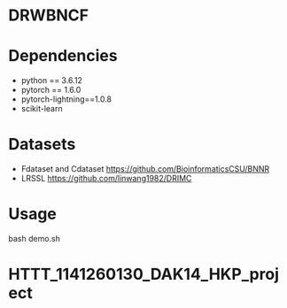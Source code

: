 # DRWBNCF
# Dependencies
* python == 3.6.12
* pytorch == 1.6.0
* pytorch-lightning==1.0.8
* scikit-learn
# Datasets
* Fdataset and Cdataset https://github.com/BioinformaticsCSU/BNNR
* LRSSL https://github.com/linwang1982/DRIMC
# Usage
bash demo.sh
# HTTT_1141260130_DAK14_HKP_project
